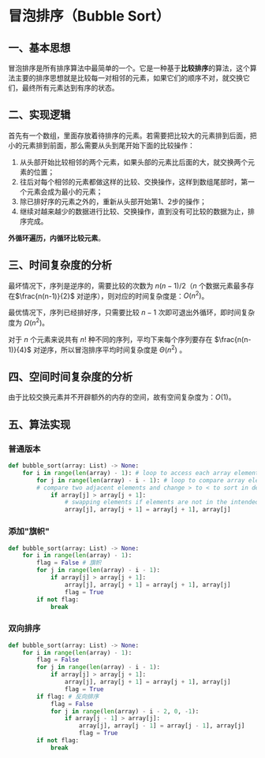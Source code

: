 # 冒泡排序（Bubble Sort）

## 一、基本思想

冒泡排序是所有排序算法中最简单的一个。它是一种基于**比较排序**的算法，这个算法主要的排序思想就是比较每一对相邻的元素，如果它们的顺序不对，就交换它们，最终所有元素达到有序的状态。

## 二、实现逻辑

首先有一个数组，里面存放着待排序的元素。若需要把比较大的元素排到后面，把小的元素排到前面，那么需要从头到尾开始下面的比较操作：

1. 从头部开始比较相邻的两个元素，如果头部的元素比后面的大，就交换两个元素的位置；
2. 往后对每个相邻的元素都做这样的比较、交换操作，这样到数组尾部时，第一个元素会成为最小的元素；
3. 除已排好序的元素之外的，重新从头部开始第1、2步的操作；
4. 继续对越来越少的数据进行比较、交换操作，直到没有可比较的数据为止，排序完成。

**外循环遍历，内循环比较元素**。

## 三、时间复杂度的分析

最坏情况下，序列是逆序的，需要比较的次数为 $n(n-1)/2$（$n$ 个数据元素最多存在$\frac{n(n-1)}{2}$ 对逆序），则对应的时间复杂度是：$O(n^2)$。

最优情况下，序列已经排好序，只需要比较 $n-1$ 次即可退出外循环，即时间复杂度为 $\Omega(n^2)$。

对于 $n$ 个元素来说共有 $n!$ 种不同的序列，平均下来每个序列要存在 $\frac{n(n-1)}{4}$ 对逆序，所以冒泡排序平均时间复杂度是 $\Theta(n^2)$ 。

## 四、空间时间复杂度的分析

由于比较交换元素并不开辟额外的内存的空间，故有空间复杂度为：$O(1)$。

## 五、算法实现

### 普通版本

```python
def bubble_sort(array: List) -> None:
    for i in range(len(array) - 1): # loop to access each array element
        for j in range(len(array) - i - 1): # loop to compare array elements
        # compare two adjacent elements and change > to < to sort in descending order
            if array[j] > array[j + 1]:
                # swapping elements if elements are not in the intended order
                array[j], array[j + 1] = array[j + 1], array[j]
```

### 添加"旗帜"

```python
def bubble_sort(array: List) -> None:
    for i in range(len(array) - 1):
        flag = False # 旗帜
        for j in range(len(array) - i - 1):
            if array[j] > array[j + 1]:
                array[j], array[j + 1] = array[j + 1], array[j]
                flag = True
        if not flag:
            break
```

### 双向排序

```python
def bubble_sort(array: List) -> None:
    for i in range(len(array) - 1):
        flag = False
        for j in range(len(array) - i - 1):
            if array[j] > array[j + 1]:
                array[j], array[j + 1] = array[j + 1], array[j]
                flag = True
        if flag: # 反向排序
            flag = False
            for j in range(len(array) - i - 2, 0, -1):  
                if array[j - 1] > array[j]:
                    array[j], array[j - 1] = array[j - 1], array[j]
                    flag = True
        if not flag:
            break
```